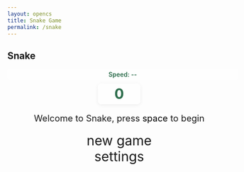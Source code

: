 ```yaml
---
layout: opencs
title: Snake Game
permalink: /snake
---
```


<style>

    body{
    }
    .wrap{
        margin-left: auto;
        margin-right: auto;
    }

    canvas{
        display: none;
        border-style: solid;
        border-width: 10px;
        border-color: #6c9bd0;
        background-color: #72d38d; /* Added background color */
    }
    canvas:focus{
        outline: none;
    }

    /* All screens style */
    #gameover p, #setting p, #menu p{
        font-size: 20px;
    }

    #gameover a, #setting a, #menu a{
        font-size: 30px;
        display: block;
    }

    #gameover a:hover, #setting a:hover, #menu a:hover{
        cursor: pointer;
    }

    #gameover a:hover::before, #setting a:hover::before, #menu a:hover::before{
        content: ">";
        margin-right: 10px;
    }

    #menu{
        display: block;
    }

    #gameover{
        display: none;
    }

    #setting{
        display: none;
    }

    #setting input{
        display:none;
    }

    #setting label{
        cursor: pointer;
    }

    #setting input:checked + label{
        background-color: #FFF;
        color: #000;
    }

    /* Center and style the score */
    #score_container {
        display: flex;
        justify-content: center;
        align-items: center;
        margin-bottom: 10px;
        width: 100%; /* Ensure full width for centering */
    }
    #score_value {
        background: rgba(255,255,255,0.7);
        color: #2e6e4d;
        font-size: 2rem;
        font-weight: bold;
        border-radius: 8px;
        padding: 4px 18px;
        box-shadow: 0 2px 8px rgba(0,0,0,0.07);
        text-align: center;
        min-width: 60px;
        user-select: none;
    }

    /* Speed display: centered above the score */
    #speed_display {
        display: block;
        width: 100%;
        text-align: center;
        margin-bottom: 8px;
        background: rgba(255,255,255,0.8);
        color: #2e6e4d;
        padding: 4px 8px;
        border-radius: 6px;
        font-weight: 600;
        user-select: none;
    }
</style>

<h2>Snake</h2>
<div class="container">
    <div id="speed_display">Speed: --</div>
    <div id="score_container">
        <span id="score_value">0</span>
    </div>
    <div class="container bg-secondary" style="text-align:center;">
        <!-- Main Menu -->
        <div id="menu" class="py-4 text-light">
            <p>Welcome to Snake, press <span style="background-color: #FFFFFF; color: #000000">space</span> to begin</p>
            <a id="new_game" class="link-alert">new game</a>
            <a id="setting_menu" class="link-alert">settings</a>
        </div>
        <!-- Game Over -->
        <div id="gameover" class="py-4 text-light">
            <p>Game Over, press <span style="background-color: #FFFFFF; color: #000000">space</span> to try again</p>
            <a id="new_game1" class="link-alert">new game</a>
            <a id="setting_menu1" class="link-alert">settings</a>
        </div>
        <!-- Play Screen -->
        <canvas id="snake" class="wrap" width="320" height="320" tabindex="1"></canvas>
        <!-- Settings Screen -->
        <div id="setting" class="py-4 text-light">
            <p>Settings Screen, press <span style="background-color: #FFFFFF; color: #000000">space</span> to go back to playing</p>
            <a id="new_game2" class="link-alert">new game</a>
            <br>
            <p>Speed:
                <input id="speed1" type="radio" name="speed" value="150" checked/>
                <label for="speed1">Slow</label>
                <input id="speed2" type="radio" name="speed" value="100"/>
                <label for="speed2">Normal</label>
                <input id="speed3" type="radio" name="speed" value="50"/>
                <label for="speed3">Fast</label>
            </p>
            <p>Wall:
                <input id="wallon" type="radio" name="wall" value="1" checked/>
                <label for="wallon">On</label>
                <input id="walloff" type="radio" name="wall" value="0"/>
                <label for="walloff">Off</label>
            </p>
        </div>
    </div>
</div>

<script>
    (function(){
        /* Attributes of Game */
        /////////////////////////////////////////////////////////////
        // Canvas & Context
        const canvas = document.getElementById("snake");
        const ctx = canvas.getContext("2d");
        // HTML Game IDs
        const SCREEN_SNAKE = 0;
        const screen_snake = document.getElementById("snake");
        const ele_speed = document.getElementById("speed_display");
        const ele_score = document.getElementById("score_value");
        const speed_setting = document.getElementsByName("speed");
        const wall_setting = document.getElementsByName("wall");
        // HTML Screen IDs (div)
        const SCREEN_MENU = -1, SCREEN_GAME_OVER=1, SCREEN_SETTING=2;
        const screen_menu = document.getElementById("menu");
        const screen_game_over = document.getElementById("gameover");
        const screen_setting = document.getElementById("setting");
        // HTML Event IDs (a tags)
        const button_new_game = document.getElementById("new_game");
        const button_new_game1 = document.getElementById("new_game1");
        const button_new_game2 = document.getElementById("new_game2");
        const button_setting_menu = document.getElementById("setting_menu");
        const button_setting_menu1 = document.getElementById("setting_menu1");
        // Game Control
        const BLOCK = 20;   // Changed from 10 -> 20
        let SCREEN = SCREEN_MENU;
        let snake;
        let snake_dir;
    let snake_next_dir;
    let snake_speed;
    let DEFAULT_SNAKE_SPEED;
    let food = {x: 0, y: 0, special: false};
        let score;
        let wall;
        /* Display Control */
        /////////////////////////////////////////////////////////////
        // 0 for the game
        // 1 for the main menu
        // 2 for the settings screen
        // 3 for the game over screen
        let showScreen = function(screen_opt){
            SCREEN = screen_opt;
            switch(screen_opt){
                case SCREEN_SNAKE:
                    screen_snake.style.display = "block";
                    screen_menu.style.display = "none";
                    screen_setting.style.display = "none";
                    screen_game_over.style.display = "none";
                    break;
                case SCREEN_GAME_OVER:
                    screen_snake.style.display = "block";
                    screen_menu.style.display = "none";
                    screen_setting.style.display = "none";
                    screen_game_over.style.display = "block";
                    // Reset snake speed back to the default starting speed when game ends
                    try {
                        if (typeof DEFAULT_SNAKE_SPEED !== 'undefined') {
                            setSnakeSpeed(DEFAULT_SNAKE_SPEED);
                        }
                    } catch (e) {
                        // safe fallback: do nothing
                    }
                    break;
                case SCREEN_SETTING:
                    screen_snake.style.display = "none";
                    screen_menu.style.display = "none";
                    screen_setting.style.display = "block";
                    screen_game_over.style.display = "none";
                    break;
            }
        }
        /* Actions and Events  */
        /////////////////////////////////////////////////////////////
        window.onload = function(){
            // HTML Events to Functions
            button_new_game.onclick = function(){newGame();};
            button_new_game1.onclick = function(){newGame();};
            button_new_game2.onclick = function(){newGame();};
            button_setting_menu.onclick = function(){showScreen(SCREEN_SETTING);};
            button_setting_menu1.onclick = function(){showScreen(SCREEN_SETTING);};
            // speed
            setSnakeSpeed(150); //Changed speed to 75 from 150
            // record default starting speed so we can reset when the game ends
            try { DEFAULT_SNAKE_SPEED = Number(snake_speed); } catch (e) {}
            for(let i = 0; i < speed_setting.length; i++){
                speed_setting[i].addEventListener("click", function(){
                    for(let i = 0; i < speed_setting.length; i++){
                        if(speed_setting[i].checked){
                            setSnakeSpeed(speed_setting[i].value);
                        }
                    }
                });
            }
            // wall setting
            setWall(1);
            for(let i = 0; i < wall_setting.length; i++){
                wall_setting[i].addEventListener("click", function(){
                    for(let i = 0; i < wall_setting.length; i++){
                        if(wall_setting[i].checked){
                            setWall(wall_setting[i].value);
                        }
                    }
                });
            }
            // activate window events
            window.addEventListener("keydown", function(evt) {
                // spacebar detected
                if(evt.code === "Space" && SCREEN !== SCREEN_SNAKE)
                    newGame();
            }, true);
        }
        /* Snake is on the Go (Driver Function)  */
        /////////////////////////////////////////////////////////////
        let mainLoop = function(){
            let _x = snake[0].x;
            let _y = snake[0].y;
            snake_dir = snake_next_dir;   // read async event key
            // Direction 0 - Up, 1 - Right, 2 - Down, 3 - Left
            switch(snake_dir){
                case 0: _y--; break;
                case 1: _x++; break;
                case 2: _y++; break;
                case 3: _x--; break;
            }
            snake.pop(); // tail is removed
            snake.unshift({x: _x, y: _y}); // head is new in new position/orientation
            // Wall Checker
            if(wall === 1){
                // Wall on, Game over test
                if (snake[0].x < 0 || snake[0].x === canvas.width / BLOCK || snake[0].y < 0 || snake[0].y === canvas.height / BLOCK){
                    showScreen(SCREEN_GAME_OVER);
                    return;
                }
            }else{
                // Wall Off, Circle around
                for(let i = 0, x = snake.length; i < x; i++){
                    if(snake[i].x < 0){
                        snake[i].x = snake[i].x + (canvas.width / BLOCK);
                    }
                    if(snake[i].x === canvas.width / BLOCK){
                        snake[i].x = snake[i].x - (canvas.width / BLOCK);
                    }
                    if(snake[i].y < 0){
                        snake[i].y = snake[i].y + (canvas.height / BLOCK);
                    }
                    if(snake[i].y === canvas.height / BLOCK){
                        snake[i].y = snake[i].y - (canvas.height / BLOCK);
                    }
                }
            }
            // Snake vs Snake checker
            for(let i = 1; i < snake.length; i++){
                // Game over test
                if (snake[0].x === snake[i].x && snake[0].y === snake[i].y){
                    showScreen(SCREEN_GAME_OVER);
                    return;
                }
            }
            // Snake eats food checker
            if(checkBlock(snake[0].x, snake[0].y, food.x, food.y)){
                snake[snake.length] = {x: snake[0].x, y: snake[0].y};
                // Award points: special food = +3, regular = +1
                if (food.special) {
                    score += 3;
                } else {
                    score += 1;
                }
                altScore(score);
                // Bonus: speed up a little every 5 points
                try {
                    const MIN_SPEED = 20; // ms, fastest allowed
                    const SPEED_DECREMENT = 10; // makes it faster every 5 points
                    if (score % 5 === 0) {
                        const newSpeed = Math.max(MIN_SPEED, Number(snake_speed) - SPEED_DECREMENT);
                        setSnakeSpeed(newSpeed);
                    }
                } catch (e) {
                    // if something unexpected happens, don't break the game
                    console.error('Speed bonus error:', e);
                }
                // clear special flag after eating and place new food
                food.special = false;
                addFood();
                activeDot(food.x, food.y);
            }
            // Repaint canvas
            ctx.beginPath();
            ctx.fillStyle = "#72d38d"; // Changed background color
            ctx.fillRect(0, 0, canvas.width, canvas.height);
            // Paint snake
            for(let i = 0; i < snake.length; i++){
                ctx.fillStyle = "#FFFFFF"; // White for snake
                ctx.fillRect(snake[i].x * BLOCK, snake[i].y * BLOCK, BLOCK, BLOCK);
            }
            // Paint apple in gold if special
            ctx.fillStyle = food.special ? "#ffd700" : "#ff7272";
            ctx.fillRect(food.x * BLOCK, food.y * BLOCK, BLOCK, BLOCK);
            // Debug
            //document.getElementById("debug").innerHTML = snake_dir + " " + snake_next_dir + " " + snake[0].x + " " + snake[0].y;
            // Recursive call after speed delay, déjà vu
            setTimeout(mainLoop, snake_speed);
        }
        /* New Game setup */
        /////////////////////////////////////////////////////////////
        let newGame = function(){
            // snake game screen
            showScreen(SCREEN_SNAKE);
            screen_snake.focus();
            // game score to zero
            score = 0;
            altScore(score);
            // apply currently selected speed setting when a new game starts
            try {
                for (let i = 0; i < speed_setting.length; i++) {
                    if (speed_setting[i].checked) {
                        setSnakeSpeed(Number(speed_setting[i].value));
                        break;
                    }
                }
            } catch (e) {
                // ignore and keep existing snake_speed if any
            }
            // initial snake
            snake = [];
            snake.push({x: 0, y: 15});
            // make the snake start a bit longer by addong two more pieces behind the head
            for (let i = 1; i <= 2; i++) {
                snake.push({ x: 0 - i, y: 15 });
            }
            snake_next_dir = 1;
            // food on canvas
            addFood();
            // activate canvas event
            canvas.onkeydown = function(evt) {
                changeDir(evt.keyCode);
            }
            mainLoop();
        }
        /* Key Inputs and Actions */
        /////////////////////////////////////////////////////////////
        let changeDir = function(key){
            // test key and switch direction
            switch(key) {
                case 37:    // left arrow
                    if (snake_dir !== 1)    // not right
                        snake_next_dir = 3; // then switch left
                    break;
                case 38:    // up arrow
                    if (snake_dir !== 2)    // not down
                        snake_next_dir = 0; // then switch up
                    break;
                case 39:    // right arrow
                    if (snake_dir !== 3)    // not left
                        snake_next_dir = 1; // then switch right
                    break;
                case 40:    // down arrow
                    if (snake_dir !== 0)    // not up
                        snake_next_dir = 2; // then switch down
                    break;
            }
        }
        /* Dot for Food or Snake part */
        /////////////////////////////////////////////////////////////
        let activeDot = function(x, y){
            // Draw apple (food) in red or gold if special, snake in white
            if (x === food.x && y === food.y) {
                ctx.fillStyle = food.special ? "#ffd700" : "#ff7272"; // Gold for special, red otherwise
            } else {
                ctx.fillStyle = "#FFFFFF"; // White for snake
            }
            ctx.fillRect(x * BLOCK, y * BLOCK, BLOCK, BLOCK);
        }
        /* Random food placement */
        /////////////////////////////////////////////////////////////
        let addFood = function(){
            food.x = Math.floor(Math.random() * ((canvas.width / BLOCK) - 1));
            food.y = Math.floor(Math.random() * ((canvas.height / BLOCK) - 1));
            for(let i = 0; i < snake.length; i++){
                if(checkBlock(food.x, food.y, snake[i].x, snake[i].y)){
                    addFood();
                }
            }
            // Special mode: make the food special (gold & worth 3 points) every 7 points
            if (score > 0 && score % 7 === 0) {
                food.special = true;
            } else {
                food.special = false;
            }
        }
        /* Collision Detection */
        /////////////////////////////////////////////////////////////
        let checkBlock = function(x, y, _x, _y){
            return (x === _x && y === _y);
        }
        /* Update Score */
        /////////////////////////////////////////////////////////////
        let altScore = function(score_val){
            ele_score.innerHTML = String(score_val);
        }
        /////////////////////////////////////////////////////////////
        // Change the snake speed...
        // 150 = slow
        // 100 = normal
        // 50 = fast
        let setSnakeSpeed = function(speed_value){
            snake_speed = Number(speed_value);
            try {
                if (ele_speed) ele_speed.innerText = "Speed: " + String(snake_speed);
            } catch (e) {}
        }
        /////////////////////////////////////////////////////////////
        let setWall = function(wall_value){
            wall = wall_value;
            // Always use #6c9bd0 for border color
            screen_snake.style.borderColor = "#6c9bd0";
        }
    })();
</script>
